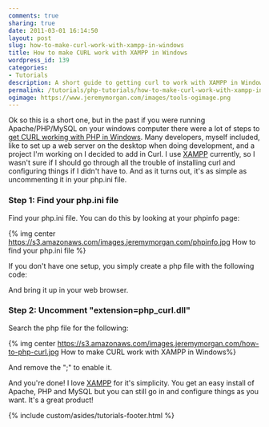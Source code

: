 ```yaml
---
comments: true
sharing: true
date: 2011-03-01 16:14:50
layout: post
slug: how-to-make-curl-work-with-xampp-in-windows
title: How to make CURL work with XAMPP in Windows
wordpress_id: 139
categories:
- Tutorials
description: A short guide to getting curl to work with XAMPP in Windows. 
permalink: /tutorials/php-tutorials/how-to-make-curl-work-with-xampp-in-windows/
ogimage: https://www.jeremymorgan.com/images/tools-ogimage.png
---
```


Ok so this is a short one, but in the past if you were running Apache/PHP/MySQL on your windows computer there were a lot of steps to [get CURL working with PHP in Windows](http://www.tonyspencer.com/2003/10/22/curl-with-php-and-apache-on-windows/). Many developers, myself included, like to set up a web server on the desktop when doing development, and a project I'm working on I decided to add in Curl. I use [XAMPP](http://www.apachefriends.org/en/xampp.html) currently, so I wasn't sure if I should go through all the trouble of installing curl and configuring things if I didn't have to. And as it turns out, it's as simple as uncommenting it in your php.ini file.

### Step 1: Find your php.ini file

Find your php.ini file. You can do this by looking at your phpinfo page:

{% img center https://s3.amazonaws.com/images.jeremymorgan.com/phpinfo.jpg How to find your php.ini file %}

If you don't have one setup, you simply create a php file with the following code:

And bring it up in your web browser.

### Step 2: Uncomment "extension=php_curl.dll"

Search the php file for the following:

{% img center https://s3.amazonaws.com/images.jeremymorgan.com/how-to-php-curl.jpg How to make CURL work with XAMPP in Windows%}

And remove the ";" to enable it.

And you're done! I love [XAMPP](http://www.apachefriends.org/en/xampp.html) for it's simplicity. You get an easy install of Apache, PHP and MySQL but you can still go in and configure things as you want. It's a great product!

{% include custom/asides/tutorials-footer.html %}